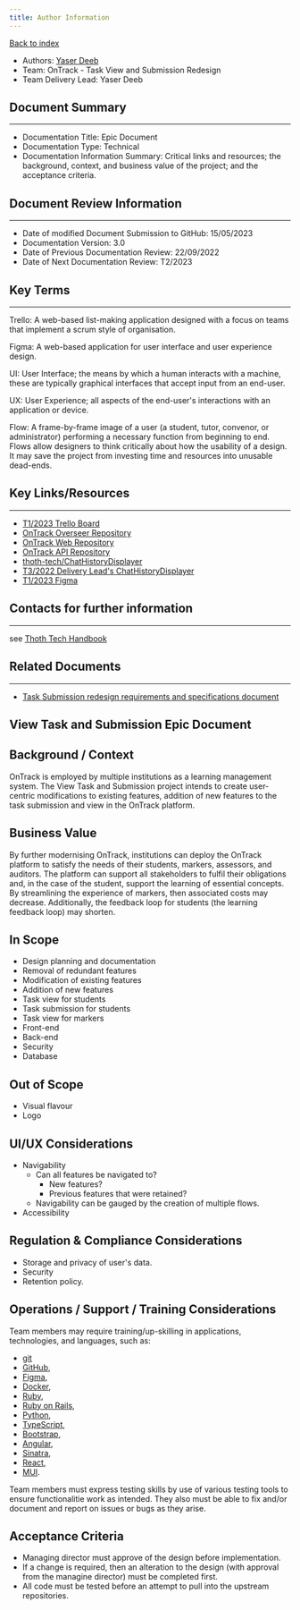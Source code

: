 ```yaml
---
title: Author Information
---
```


[Back to index](Index.md)

- Authors: [Yaser Deeb](https://github.com/YADEEB21)
- Team: OnTrack - Task View and Submission Redesign
- Team Delivery Lead: Yaser Deeb

## Document Summary

---

- Documentation Title: Epic Document
- Documentation Type: Technical
- Documentation Information Summary: Critical links and resources; the background,
  context, and business value of the project; and the acceptance criteria.

## Document Review Information

---

- Date of modified Document Submission to GitHub: 15/05/2023
- Documentation Version: 3.0
- Date of Previous Documentation Review: 22/09/2022
- Date of Next Documentation Review: T2/2023

## Key Terms

---

Trello: A web-based list-making application designed with a focus on teams that
implement a scrum style of organisation.

Figma: A web-based application for user interface and user experience design.

UI: User Interface; the means by which a human interacts with a machine, these
are typically graphical interfaces that accept input from an end-user.

UX: User Experience; all aspects of the end-user's interactions with an
application or device.

Flow: A frame-by-frame image of a user (a student, tutor, convenor, or administrator)
performing a necessary function from beginning to end. Flows allow designers to
think critically about how the usability of a design. It may save the project
from investing time and resources into unusable dead-ends.

## Key Links/Resources

---

- [T1/2023 Trello Board](https://trello.com/b/FWyBUYG8/task-view-re-design-team-ontrack-project)
- [OnTrack Overseer Repository](https://github.com/thoth-tech/doubtfire-overseer)
- [OnTrack Web Repository](https://github.com/thoth-tech/doubtfire-web)
- [OnTrack API Repository](https://github.com/thoth-tech/doubtfire-api)
- [thoth-tech/ChatHistoryDisplayer](https://github.com/thoth-tech/ChatHistoryDisplayer)
- [T3/2022 Delivery Lead's ChatHistoryDisplayer](https://github.com/rickydodd/ChatHistoryDisplayer)
- [T1/2023 Figma](https://www.figma.com/files/project/61538483/Team-project?fuid=1226098815565608315)

## Contacts for further information

---

see [Thoth Tech Handbook](https://github.com/thoth-tech/handbook/blob/main/README.md)

## Related Documents

---

- [Task Submission redesign requirements and specifications document](Requirements.md)

## View Task and Submission Epic Document

## Background / Context

OnTrack is employed by multiple institutions as a learning management system.
The View Task and Submission project intends to create user-centric
modifications to existing features, addition of
new features to the task submission and view in the OnTrack platform.

## Business Value

By further modernising OnTrack, institutions can deploy the OnTrack platform to
satisfy the needs of their students, markers, assessors, and auditors. The
platform can support all stakeholders to fulfil their obligations and, in the
case of the student, support the learning of essential
concepts. By streamlining the experience of markers, then associated costs may decrease.
Additionally, the feedback loop for students (the learning feedback loop) may shorten.

## In Scope

- Design planning and documentation
- Removal of redundant features
- Modification of existing features
- Addition of new features
- Task view for students
- Task submission for students
- Task view for markers
- Front-end
- Back-end
- Security
- Database

## Out of Scope

- Visual flavour
- Logo

## UI/UX Considerations

- Navigability
  - Can all features be navigated to?
    - New features?
    - Previous features that were retained?
  - Navigability can be gauged by the creation of multiple flows.
- Accessibility

## Regulation & Compliance Considerations

- Storage and privacy of user's data.
- Security
- Retention policy.

## Operations / Support / Training Considerations

Team members may require training/up-skilling in applications, technologies, and
languages, such as:

- [git](https://git-scm.com/)
- [GitHub](https://github.com/),
- [Figma](https://figma.com/),
- [Docker](https://www.docker.com/),
- [Ruby](https://www.ruby-lang.org/en/),
- [Ruby on Rails](https://rubyonrails.org/),
- [Python](https://www.python.org/),
- [TypeScript](https://www.typescriptlang.org/),
- [Bootstrap](https://getbootstrap.com/),
- [Angular](https://angular.io/),
- [Sinatra](https://sinatrarb.com/),
- [React](https://reactjs.org/),
- [MUI](https://mui.com/).

Team members must express testing skills by use of various testing tools to
ensure functionalitie work as intended. They also must be able to fix and/or
document and report on issues or bugs as they arise.

## Acceptance Criteria

- Managing director must approve of the design before implementation.
- If a change is required, then an alteration to the design (with approval from
  the managine director) must be completed first.
- All code must be tested before an attempt to pull into the upstream repositories.
